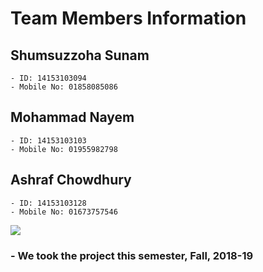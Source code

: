 # Team Members Information


##  Shumsuzzoha Sunam
~~~
- ID: 14153103094
- Mobile No: 01858085086
~~~

## Mohammad Nayem
~~~
- ID: 14153103103
- Mobile No: 01955982798
~~~

## Ashraf Chowdhury
~~~
- ID: 14153103128
- Mobile No: 01673757546
~~~
![](https://user-images.githubusercontent.com/32149904/83940195-9157b000-a804-11ea-81c5-7033c71926a9.png)

### - We took the project this semester, Fall, 2018-19
